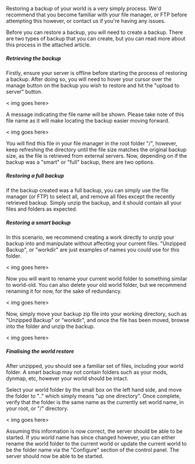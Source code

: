 Restoring a backup of your world is a very simply process. We'd recommend that you become familiar with your file manager, or FTP before attempting this however, or contact us if you're having any issues.

Before you can restore a backup, you will need to create a backup. There are two types of backup that you can create, but you can read more about this process in the attached article.

##### Retrieving the backup

Firstly, ensure your server is offline before starting the process of restoring a backup. After doing so, you will need to hover your cursor over the manage button on the backup you wish to restore and hit the "upload to server" button.

< img goes here>


A message indicating the file name will be shown. Please take note of this file name as it will make locating the backup easier moving forward.

< img goes here>

You will find this file in your file manager in the root folder "/", however, keep refreshing the directory until the file size matches the original backup size, as the file is retrieved from external servers. Now, depending on if the backup was a "smart" or "full" backup, there are two options.

##### Restoring a full backup

If the backup created was a full backup, you can simply use the file manager (or FTP) to select all, and remove all files except the recently retrieved backup. Simply unzip the backup, and it should contain all your files and folders as expected.

##### Restoring a smart backup

In this scenario, we recommend creating a work directly to unzip your backup into and manipulate without affecting your current files. "Unzipped Backup", or "workdir" are just examples of names you could use for this folder.


< img goes here>

Now you will want to rename your current world folder to something similar to world-old. You can also delete your old world folder, but we recommend renaming it for now, for the sake of redundancy.

< img goes here>

Now, simply move your backup zip file into your working directory, such as "Unzipped Backup" or "workdir", and once the file has been moved, browse into the folder and unzip the backup.

< img goes here>

##### Finalising the world restore

After unzipped, you should see a familiar set of files, including your world folder. A smart backup may not contain folders such as your mods, dynmap, etc, however your world should be intact.

Select your world folder by the small box on the left hand side, and move the folder to ".." which simply means "up one directory". Once complete, verify that the folder is the same name as the currently set world name, in your root, or "/" directory.

< img goes here>

Assuming this information is now correct, the server should be able to be started. If you world name has since changed however, you can either rename the world folder to the current world or update the current world to be the folder name via the "Configure" section of the control panel. The server should now be able to be started. 